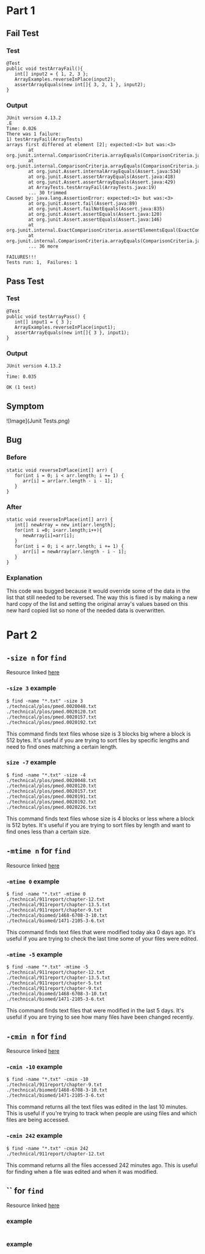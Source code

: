 # Part 1
## Fail Test
### Test
```
@Test
public void testArrayFail(){
   int[] input2 = { 1, 2, 3 };
   ArrayExamples.reverseInPlace(input2);
   assertArrayEquals(new int[]{ 3, 2, 1 }, input2);
}
```
### Output
```
JUnit version 4.13.2
.E
Time: 0.026
There was 1 failure:
1) testArrayFail(ArrayTests)
arrays first differed at element [2]; expected:<1> but was:<3>
        at org.junit.internal.ComparisonCriteria.arrayEquals(ComparisonCriteria.java:78)
        at org.junit.internal.ComparisonCriteria.arrayEquals(ComparisonCriteria.java:28)
        at org.junit.Assert.internalArrayEquals(Assert.java:534)
        at org.junit.Assert.assertArrayEquals(Assert.java:418)
        at org.junit.Assert.assertArrayEquals(Assert.java:429)
        at ArrayTests.testArrayFail(ArrayTests.java:19)
        ... 30 trimmed
Caused by: java.lang.AssertionError: expected:<1> but was:<3>
        at org.junit.Assert.fail(Assert.java:89)
        at org.junit.Assert.failNotEquals(Assert.java:835)
        at org.junit.Assert.assertEquals(Assert.java:120)
        at org.junit.Assert.assertEquals(Assert.java:146)
        at org.junit.internal.ExactComparisonCriteria.assertElementsEqual(ExactComparisonCriteria.java:8)
        at org.junit.internal.ComparisonCriteria.arrayEquals(ComparisonCriteria.java:76)
        ... 36 more

FAILURES!!!
Tests run: 1,  Failures: 1
```
## Pass Test
### Test
```
@Test 
public void testArrayPass() {
   int[] input1 = { 3 };
   ArrayExamples.reverseInPlace(input1);
   assertArrayEquals(new int[]{ 3 }, input1);
}
```
### Output
```
JUnit version 4.13.2
.
Time: 0.035

OK (1 test)
```
## Symptom
![Image](Junit Tests.png)<br>
## Bug
### Before
```
static void reverseInPlace(int[] arr) {
   for(int i = 0; i < arr.length; i += 1) {
      arr[i] = arr[arr.length - i - 1];
   }
}
```
### After
```
static void reverseInPlace(int[] arr) {
   int[] newArray = new int[arr.length];
   for(int i =0; i<arr.length;i++){
      newArray[i]=arr[i];
   }
   for(int i = 0; i < arr.length; i += 1) {
      arr[i] = newArray[arr.length - i - 1];
   }
}
```
### Explanation
This code was bugged because it would override some of the data in the list that still needed to be reversed. The way this is fixed is by making a new hard copy of the list and setting the original array's values based on this new hard copied list so none of the needed data is overwritten.
# Part 2
## `-size n` for `find`
Resource linked [here](https://kb.iu.edu/d/admm#)
### `-size 3` example
```
$ find -name "*.txt" -size 3
./technical/plos/pmed.0020048.txt
./technical/plos/pmed.0020120.txt
./technical/plos/pmed.0020157.txt
./technical/plos/pmed.0020192.txt
```
This command finds text files whose size is 3 blocks big where a block is 512 bytes. It's useful if you are trying to sort files by specific lengths and need to find ones matching a certain length.
### `size -7` example
```
$ find -name "*.txt" -size -4
./technical/plos/pmed.0020048.txt
./technical/plos/pmed.0020120.txt
./technical/plos/pmed.0020157.txt
./technical/plos/pmed.0020191.txt
./technical/plos/pmed.0020192.txt
./technical/plos/pmed.0020226.txt
```
This command finds text files whose size is 4 blocks or less where a block is 512 bytes. It's useful if you are trying to sort files by length and want to find ones less than a certain size.
## `-mtime n` for `find`
Resource linked [here](https://kb.iu.edu/d/admm#)
### `-mtime 0` example
```
$ find -name "*.txt" -mtime 0
./technical/911report/chapter-12.txt
./technical/911report/chapter-13.5.txt
./technical/911report/chapter-9.txt
./technical/biomed/1468-6708-3-10.txt
./technical/biomed/1471-2105-3-6.txt
```
This command finds text files that were modified today aka 0 days ago. It's useful if you are trying to check the last time some of your files were edited.
### `-mtime -5` example
```
$ find -name "*.txt" -mtime -5
./technical/911report/chapter-12.txt
./technical/911report/chapter-13.5.txt
./technical/911report/chapter-5.txt
./technical/911report/chapter-9.txt
./technical/biomed/1468-6708-3-10.txt
./technical/biomed/1471-2105-3-6.txt

```
This command finds text files that were modified in the last 5 days. It's useful if you are trying to see how many files have been changed recently.
## `-cmin n` for `find`
Resource linked [here](https://man7.org/linux/man-pages/man1/find.1.html)
### `-cmin -10` example
```
$ find -name "*.txt" -cmin -10
./technical/911report/chapter-9.txt
./technical/biomed/1468-6708-3-10.txt
./technical/biomed/1471-2105-3-6.txt
```
This command returns all the text files was edited in the last 10 minutes. This is useful if you're trying to track when people are using files and which files are being accessed.
### `-cmin 242` example
```
$ find -name "*.txt" -cmin 242
./technical/911report/chapter-12.txt
```
This command returns all the files accessed 242 minutes ago. This is useful for finding when a file was edited and when it was modified.
## `` for `find`
Resource linked [here]()
### example
```

```

### example
```

```
